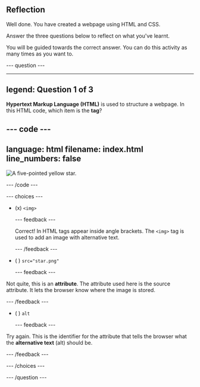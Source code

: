 ## Reflection

Well done. You have created a webpage using HTML and CSS.

Answer the three questions below to reflect on what you've learnt.

You will be guided towards the correct answer. You can do this activity as many times as you want to.

--- question ---

---
legend: Question 1 of 3
---

**Hypertext Markup Language (HTML)** is used to structure a webpage. In this HTML code, which item is the **tag**?

--- code ---
---
language: html filename: index.html
line_numbers: false
---
<img src="star.png" alt="A five-pointed yellow star." />

--- /code ---


--- choices ---

- (x) `<img>`

  --- feedback ---

  Correct! In HTML tags appear inside angle brackets. The `<img>` tag is used to add an image with alternative text.

  --- /feedback ---

- ( ) `src="star.png"`

  --- feedback ---

Not quite, this is an **attribute**. The attribute used here is the source attribute. It lets the browser know where the image is stored.

  --- /feedback ---

- ( ) `alt`

  --- feedback ---

Try again. This is the identifier for the attribute that tells the browser what the **alternative text** (alt) should be.

  --- /feedback ---

--- /choices ---

--- /question ---
